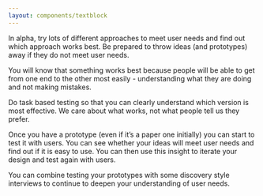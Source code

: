 ```yaml
---
layout: components/textblock
---
```


In alpha, try lots of different approaches to meet user needs and find out which approach works best. Be prepared to throw ideas (and prototypes) away if they do not meet user needs.
 
You will know that something works best because people will be able to get from one end to the other most easily - understanding what they are doing and not making mistakes. 
 
Do task based testing so that you can clearly understand which version is most effective. We care about what works, not what people tell us they prefer.
 
Once you have a prototype (even if it’s a paper one initially) you can start to test it with users. You can see whether your ideas will meet user needs and find out if it is easy to use. You can then use this insight  to iterate your design and test again with users.
 
You can combine testing your prototypes with some discovery style interviews to continue to deepen your understanding of user needs. 

